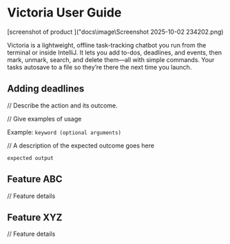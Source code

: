 # Victoria User Guide


[screenshot of product ]("docs\image\Screenshot 2025-10-02 234202.png)


Victoria is a lightweight, offline task-tracking chatbot you run from the terminal or inside IntelliJ.
It lets you add to-dos, deadlines, and events, then mark, unmark, search, and delete them—all with simple commands. 
Your tasks autosave to a file so they’re there the next time you launch.
## Adding deadlines

// Describe the action and its outcome.

// Give examples of usage

Example: `keyword (optional arguments)`

// A description of the expected outcome goes here

```
expected output
```

## Feature ABC

// Feature details


## Feature XYZ

// Feature details